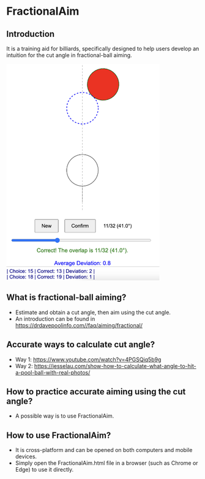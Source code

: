 # FractionalAim

## Introduction
It is a training aid for billiards, specifically designed to help users develop an intuition for the cut angle in fractional-ball aiming.

<img src="examples.png" width="400" />

## What is fractional-ball aiming?
- Estimate and obtain a cut angle, then aim using the cut angle.
- An introduction can be found in https://drdavepoolinfo.com//faq/aiming/fractional/

## Accurate ways to calculate cut angle?
- Way 1: https://www.youtube.com/watch?v=4PGSQiq5b9g
- Way 2: https://jesselau.com/show-how-to-calculate-what-angle-to-hit-a-pool-ball-with-real-photos/

## How to practice accurate aiming using the cut angle?
- A possible way is to use FractionalAim.

## How to use FractionalAim?
- It is cross-platform and can be opened on both computers and mobile devices. 
- Simply open the FractionalAim.html file in a browser (such as Chrome or Edge) to use it directly.
